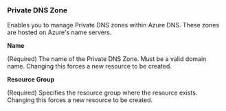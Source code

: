 ### Private DNS Zone

Enables you to manage Private DNS zones within Azure DNS. These zones are hosted on Azure's name servers.


**Name**

(Required) The name of the Private DNS Zone. Must be a valid domain name. Changing this forces a new resource to be created.

**Resource Group**

(Required) Specifies the resource group where the resource exists. Changing this forces a new resource to be created.




